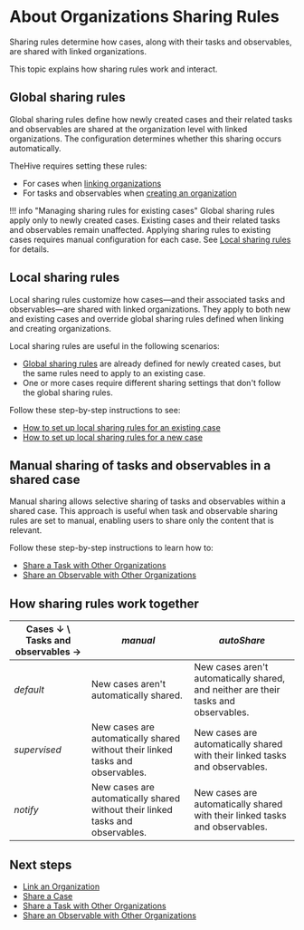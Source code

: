 # About Organizations Sharing Rules

Sharing rules determine how cases, along with their tasks and observables, are shared with linked organizations.

This topic explains how sharing rules work and interact.

## Global sharing rules

Global sharing rules define how newly created cases and their related tasks and observables are shared at the organization level with linked organizations. The configuration determines whether this sharing occurs automatically.

TheHive requires setting these rules:

* For cases when [linking organizations](link-an-organization.md)
* For tasks and observables when [creating an organization](create-an-organization.md)

!!! info "Managing sharing rules for existing cases"
    Global sharing rules apply only to newly created cases. Existing cases and their related tasks and observables remain unaffected. Applying sharing rules to existing cases requires manual configuration for each case. See [Local sharing rules](#local-sharing-rules) for details.

## Local sharing rules

Local sharing rules customize how cases—and their associated tasks and observables—are shared with linked organizations. They apply to both new and existing cases and override global sharing rules defined when linking and creating organizations.

Local sharing rules are useful in the following scenarios:

* [Global sharing rules](#global-sharing-rules) are already defined for newly created cases, but the same rules need to apply to an existing case.
* One or more cases require different sharing settings that don't follow the global sharing rules.

Follow these step-by-step instructions to see:

* [How to set up local sharing rules for an existing case](../../user-guides/analyst-corner/cases/share-a-case.md)
* [How to set up local sharing rules for a new case](../../user-guides/analyst-corner/cases/create-a-new-case.md)

## Manual sharing of tasks and observables in a shared case

Manual sharing allows selective sharing of tasks and observables within a shared case. This approach is useful when task and observable sharing rules are set to manual, enabling users to share only the content that is relevant.

Follow these step-by-step instructions to learn how to:

* [Share a Task with Other Organizations](../../user-guides/analyst-corner/tasks/share-a-task.md)
* [Share an Observable with Other Organizations](../../user-guides/analyst-corner/cases/share-an-observable.md)

## How sharing rules work together

| Cases ↓ \ Tasks and observables → | *manual* | *autoShare* |
|----------------------------------------------------------|--------------------------------------|--------------------------------------|
| *default* | New cases aren't automatically shared. | New cases aren't automatically shared, and neither are their tasks and observables. |
| *supervised* | New cases are automatically shared without their linked tasks and observables.| New cases are automatically shared with their linked tasks and observables. |
| *notify* | New cases are automatically shared without their linked tasks and observables. | New cases are automatically shared with their linked tasks and observables. |

<h2>Next steps</h2>

* [Link an Organization](link-an-organization.md)
* [Share a Case](../../user-guides/analyst-corner/cases/share-a-case.md)
* [Share a Task with Other Organizations](../../user-guides/analyst-corner/tasks/share-a-task.md)
* [Share an Observable with Other Organizations](../../user-guides/analyst-corner/cases/share-an-observable.md)